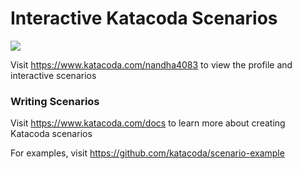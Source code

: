 # Interactive Katacoda Scenarios

[![](http://shields.katacoda.com/katacoda/nandha4083/count.svg)](https://www.katacoda.com/nandha4083 "Get your profile on Katacoda.com")

Visit https://www.katacoda.com/nandha4083 to view the profile and interactive scenarios

### Writing Scenarios
Visit https://www.katacoda.com/docs to learn more about creating Katacoda scenarios

For examples, visit https://github.com/katacoda/scenario-example
